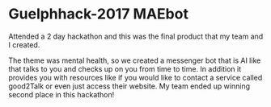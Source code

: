 # Guelphhack-2017 MAEbot
Attended a 2 day hackathon and this was the final product that my team and I created. 


The theme was mental health, so we created a messenger bot that is AI like that talks to you and checks up on you from time to time. In addition it provides you with resources like if you would like to contact a service called good2Talk or even just access their website. My team ended up winning second place in this hackathon! 

